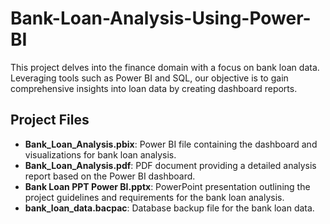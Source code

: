 # Bank-Loan-Analysis-Using-Power-BI
This project delves into the finance domain with a focus on bank loan data. Leveraging tools such as Power BI and SQL, our objective is to gain comprehensive insights into loan data by creating dashboard reports.

## Project Files

- **Bank_Loan_Analysis.pbix**: Power BI file containing the dashboard and visualizations for bank loan analysis.
- **Bank_Loan_Analysis.pdf**: PDF document providing a detailed analysis report based on the Power BI dashboard.
- **Bank Loan PPT Power BI.pptx**: PowerPoint presentation outlining the project guidelines and requirements for the bank loan analysis.
- **bank_loan_data.bacpac**: Database backup file for the bank loan data.
